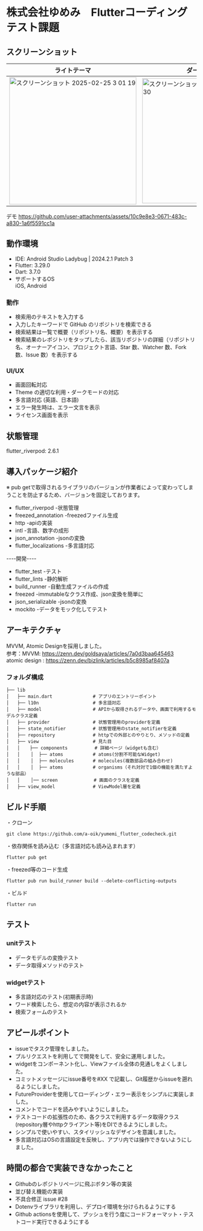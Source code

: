 # 株式会社ゆめみ　Flutterコーディングテスト課題

## スクリーンショット

| ライトテーマ | ダークテーマ|
| ---- | ---- |
| <img width="336" alt="スクリーンショット 2025-02-25 3 01 19" src="https://github.com/user-attachments/assets/b771422c-57f9-4a03-8ab1-264f9c1b5cb2" /> | <img width="330" alt="スクリーンショット 2025-02-25 3 01 30" src="https://github.com/user-attachments/assets/9dd9d48f-ebbb-48b5-a65a-f5b98ebc8eb1" />|

デモ
https://github.com/user-attachments/assets/10c9e8e3-0671-483c-a830-1a6f5591cc1a

## 動作環境

* IDE: Android Studio Ladybug | 2024.2.1 Patch 3
* Flutter: 3.29.0
* Dart: 3.7.0
* サポートするOS  
   iOS, Android

### 動作

* 検索用のテキストを入力する
* 入力したキーワードで GitHub のリポジトリを検索できる
* 検索結果は一覧で概要（リポジトリ名、概要）を表示する
* 検索結果のレポジトリをタップしたら、該当リポジトリの詳細（リポジトリ名、オーナーアイコン、プロジェクト言語、Star 数、Watcher 数、Fork 数、Issue
  数）を表示する

### UI/UX

* 画面回転対応
* Theme の適切な利用・ダークモードの対応
* 多言語対応 (英語、日本語)
* エラー発生時は、エラー文言を表示
* ライセンス画面を表示

## 状態管理

flutter_riverpod: 2.6.1

## 導入パッケージ紹介  
※ pub getで取得されるライブラリのバージョンが作業者によって変わってしまうことを防止するため、バージョンを固定しております。

* flutter_riverpod -状態管理
* freezed_annotation -freezedファイル生成
* http -apiの実装
* intl -言語、数字の成形
* json_annotation -jsonの変換
* flutter_localizations -多言語対応

----開発----

* flutter_test -テスト
* flutter_lints -静的解析
* build_runner -自動生成ファイルの作成
* freezed -immutableなクラス作成、json変換を簡単に
* json_serializable -jsonの変換
* mockito -データをモック化してテスト

## アーキテクチャ
MVVM, Atomic Designを採用しました。  
参考：MVVM: https://zenn.dev/goldsaya/articles/7a0d3baa645463  
     atomic design : https://zenn.dev/bizlink/articles/b5c8985af8407a  
### フォルダ構成

```
├── lib
│   ├── main.dart               # アプリのエントリーポイント
│   ├── l10n                    # 多言語対応
│   ├── model                   # APIから取得されるデータや、画面で利用するモデルクラス定義
│   ├── provider                # 状態管理用のproviderを定義
│   ├── state_notifier          # 状態管理用のstate_notifierを定義
│   ├── repository              # httpでの外部とのやりとり、メソッドの定義
│   ├── view                    # 見た目
│   │　  ├── components          # 詳細ページ（widgetも含む）
│   │    │  ├── atoms           # atoms(分割不可能なWidget)
│   │    │  ├── molecules       # molecules(複数部品の組み合わせ)
│   │    │  ├── atoms           # organisms（それ対対で1個の機能を満たすような部品）
│   │    │── screen         　　 # 画面のクラスを定義
│   ├── view_model              # ViewModel層を定義

```

## ビルド手順

・クローン

```
git clone https://github.com/a-oik/yumemi_flutter_codecheck.git
```

・依存関係を読み込む（多言語対応も読み込まれます）

```
flutter pub get
```

・freezed等のコード生成

```
flutter pub run build_runner build --delete-conflicting-outputs
```

・ビルド

```
flutter run
```

## テスト

### unitテスト
* データモデルの変換テスト
* データ取得メソッドのテスト

### widgetテスト

* 多言語対応のテスト(初期表示時)
* ワード検索したら、想定の内容が表示されるか
* 検索フォームのテスト

## アピールポイント

* issueでタスク管理をしました。
* プルリクエストを利用してで開発をして、安全に運用しました。
* widgetをコンポーネント化し、Viewファイル全体の見通しをよくしました。
* コミットメッセージにissue番号を#XX で記載し、Git履歴からissueを遡れるようにしました。
* FutureProviderを使用してローディング・エラー表示をシンプルに実装しました。
* コメントでコードを読みやすいようにしました。
* テストコードの拡張性のため、各クラスで利用するデータ取得クラス(repository層やhttpクライアント等)をDIできるようにしました。
* シンプルで使いやすい、スタイリッシュなデザインを意識しました。
* 多言語対応はOSの言語設定を反映し、アプリ内では操作できないようにしました。

## 時間の都合で実装できなかったこと
* Githubのレポジトリページに飛ぶボタン等の実装
* 並び替え機能の実装
* 不具合修正 issue #28
* Dotenvライブラリを利用し、デプロイ環境を分けられるようにする
* Github actionsを使用して、プッシュを行う度にコードフォーマット・テストコード実行できるようにする




